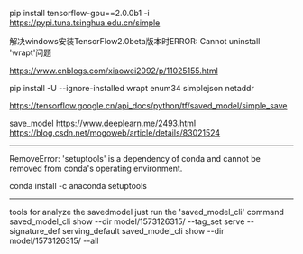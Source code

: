 pip install tensorflow-gpu==2.0.0b1  -i https://pypi.tuna.tsinghua.edu.cn/simple

解决windows安装TensorFlow2.0beta版本时ERROR: Cannot uninstall 'wrapt'问题

https://www.cnblogs.com/xiaowei2092/p/11025155.html

pip install -U --ignore-installed wrapt enum34 simplejson netaddr


https://tensorflow.google.cn/api_docs/python/tf/saved_model/simple_save


save_model 
https://www.deeplearn.me/2493.html
https://blog.csdn.net/mogoweb/article/details/83021524


________________________________________________________________________________________

RemoveError: 'setuptools' is a dependency of conda and cannot be removed from
conda's operating environment.

conda install -c anaconda setuptools

________________________________________________________________________________________

tools for analyze the savedmodel 
just run the 'saved_model_cli' command
saved_model_cli show --dir model/1573126315/ --tag_set serve --signature_def serving_default
saved_model_cli show --dir model/1573126315/ --all
